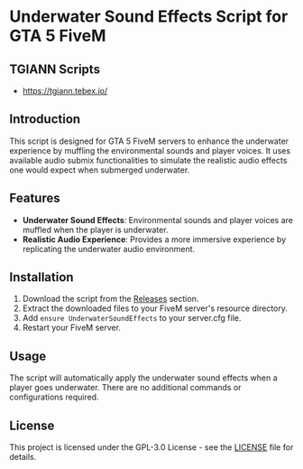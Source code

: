 # Underwater Sound Effects Script for GTA 5 FiveM

## TGIANN Scripts
- https://tgiann.tebex.io/

## Introduction

This script is designed for GTA 5 FiveM servers to enhance the underwater experience by muffling the environmental sounds and player voices. It uses available audio submix functionalities to simulate the realistic audio effects one would expect when submerged underwater.

## Features

- **Underwater Sound Effects**: Environmental sounds and player voices are muffled when the player is underwater.
- **Realistic Audio Experience**: Provides a more immersive experience by replicating the underwater audio environment.

## Installation

1. Download the script from the [Releases](https://github.com/TGIANN/tgiann-fivem-underwater-voice/releases) section.
2. Extract the downloaded files to your FiveM server's resource directory.
3. Add `ensure UnderwaterSoundEffects` to your server.cfg file.
4. Restart your FiveM server.

## Usage

The script will automatically apply the underwater sound effects when a player goes underwater. There are no additional commands or configurations required.

## License

This project is licensed under the GPL-3.0 License - see the [LICENSE](LICENSE) file for details.

